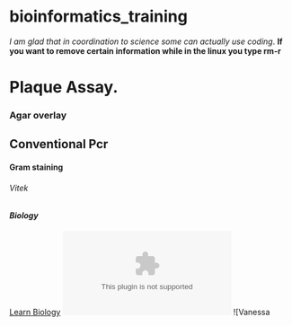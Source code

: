 # bioinformatics_training     
_I am glad that in coordination to science some can actually use coding_. 
**If you want to remove certain information while in the linux you type rm-r**
# Plaque Assay.
### Agar overlay
## Conventional Pcr
#### Gram staining
###### Vitek
#### _Biology_
[Learn Biology](www.biology.com)
![Vanessa Muthoni](www.images.com)
![Vanessa 
